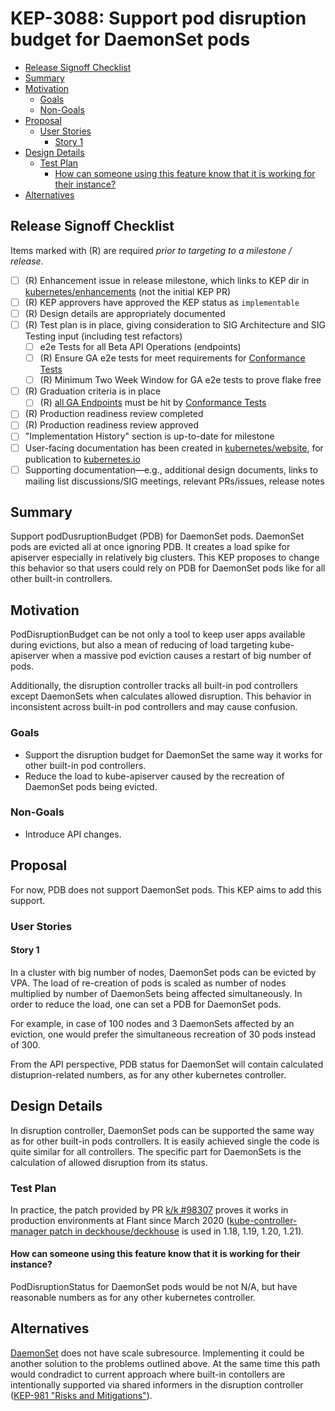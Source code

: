 <!--
**Note:** When your KEP is complete, all of these comment blocks should be removed.

To get started with this template:

- [x] **Pick a hosting SIG.** sig/apps proposed to make the KEP in https://github.com/kubernetes/kubernetes/pull/98307
- [x] **Create an issue in kubernetes/enhancements** https://github.com/kubernetes/enhancements/issues/3088
- [x] **Make a copy of this template directory.**
- [x] **Fill out as much of the kep.yaml file as you can.**
- [ ] **Fill out this file as best you can.**
  At minimum, you should fill in the "Summary" and "Motivation" sections.
  These should be easy if you've preflighted the idea of the KEP with the
  appropriate SIG(s).
- [ ] **Create a PR for this KEP.** https://github.com/kubernetes/enhancements/pull/3089
  Assign it to people in the SIG who are sponsoring this process.
- [ ] **Merge early and iterate.**
  Avoid getting hung up on specific details and instead aim to get the goals of
  the KEP clarified and merged quickly. The best way to do this is to just
  start with the high-level sections and fill out details incrementally in
  subsequent PRs.

Just because a KEP is merged does not mean it is complete or approved. Any KEP
marked as `provisional` is a working document and subject to change. You can
denote sections that are under active debate as follows:

```
<<[UNRESOLVED optional short context or usernames ]>>
Stuff that is being argued.
<<[/UNRESOLVED]>>
```

When editing KEPS, aim for tightly-scoped, single-topic PRs to keep discussions
focused. If you disagree with what is already in a document, open a new PR
with suggested changes.

One KEP corresponds to one "feature" or "enhancement" for its whole lifecycle.
You do not need a new KEP to move from beta to GA, for example. If
new details emerge that belong in the KEP, edit the KEP. Once a feature has become
"implemented", major changes should get new KEPs.

The canonical place for the latest set of instructions (and the likely source
of this file) is [here](/keps/NNNN-kep-template/README.md).

**Note:** Any PRs to move a KEP to `implementable`, or significant changes once
it is marked `implementable`, must be approved by each of the KEP approvers.
If none of those approvers are still appropriate, then changes to that list
should be approved by the remaining approvers and/or the owning SIG (or
SIG Architecture for cross-cutting KEPs).
-->
# KEP-3088: Support pod disruption budget for DaemonSet pods

<!--
This is the title of your KEP. Keep it short, simple, and descriptive. A good
title can help communicate what the KEP is and should be considered as part of
any review.
-->

<!--
A table of contents is helpful for quickly jumping to sections of a KEP and for
highlighting any additional information provided beyond the standard KEP
template.

Ensure the TOC is wrapped with
  <code>&lt;!-- toc --&rt;&lt;!-- /toc --&rt;</code>
tags, and then generate with `hack/update-toc.sh`.
-->

<!-- toc -->
- [Release Signoff Checklist](#release-signoff-checklist)
- [Summary](#summary)
- [Motivation](#motivation)
  - [Goals](#goals)
  - [Non-Goals](#non-goals)
- [Proposal](#proposal)
  - [User Stories](#user-stories)
    - [Story 1](#story-1)
- [Design Details](#design-details)
  - [Test Plan](#test-plan)
    - [How can someone using this feature know that it is working for their instance?](#how-can-someone-using-this-feature-know-that-it-is-working-for-their-instance)
- [Alternatives](#alternatives)
<!-- /toc -->

## Release Signoff Checklist

<!--
**ACTION REQUIRED:** In order to merge code into a release, there must be an
issue in [kubernetes/enhancements] referencing this KEP and targeting a release
milestone **before the [Enhancement Freeze](https://git.k8s.io/sig-release/releases)
of the targeted release**.

For enhancements that make changes to code or processes/procedures in core
Kubernetes—i.e., [kubernetes/kubernetes], we require the following Release
Signoff checklist to be completed.

Check these off as they are completed for the Release Team to track. These
checklist items _must_ be updated for the enhancement to be released.
-->

Items marked with (R) are required *prior to targeting to a milestone / release*.

- [ ] (R) Enhancement issue in release milestone, which links to KEP dir in [kubernetes/enhancements] (not the initial KEP PR)
- [ ] (R) KEP approvers have approved the KEP status as `implementable`
- [ ] (R) Design details are appropriately documented
- [ ] (R) Test plan is in place, giving consideration to SIG Architecture and SIG Testing input (including test refactors)
  - [ ] e2e Tests for all Beta API Operations (endpoints)
  - [ ] (R) Ensure GA e2e tests for meet requirements for [Conformance Tests](https://github.com/kubernetes/community/blob/master/contributors/devel/sig-architecture/conformance-tests.md)
  - [ ] (R) Minimum Two Week Window for GA e2e tests to prove flake free
- [ ] (R) Graduation criteria is in place
  - [ ] (R) [all GA Endpoints](https://github.com/kubernetes/community/pull/1806) must be hit by [Conformance Tests](https://github.com/kubernetes/community/blob/master/contributors/devel/sig-architecture/conformance-tests.md)
- [ ] (R) Production readiness review completed
- [ ] (R) Production readiness review approved
- [ ] "Implementation History" section is up-to-date for milestone
- [ ] User-facing documentation has been created in [kubernetes/website], for publication to [kubernetes.io]
- [ ] Supporting documentation—e.g., additional design documents, links to mailing list discussions/SIG meetings, relevant PRs/issues, release notes

<!--
**Note:** This checklist is iterative and should be reviewed and updated every time this enhancement is being considered for a milestone.
-->

[kubernetes.io]: https://kubernetes.io/
[kubernetes/enhancements]: https://git.k8s.io/enhancements
[kubernetes/kubernetes]: https://git.k8s.io/kubernetes
[kubernetes/website]: https://git.k8s.io/website

## Summary

<!--
This section is incredibly important for producing high-quality, user-focused
documentation such as release notes or a development roadmap. It should be
possible to collect this information before implementation begins, in order to
avoid requiring implementors to split their attention between writing release
notes and implementing the feature itself. KEP editors and SIG Docs
should help to ensure that the tone and content of the `Summary` section is
useful for a wide audience.

A good summary is probably at least a paragraph in length.

Both in this section and below, follow the guidelines of the [documentation
style guide]. In particular, wrap lines to a reasonable length, to make it
easier for reviewers to cite specific portions, and to minimize diff churn on
updates.

[documentation style guide]: https://github.com/kubernetes/community/blob/master/contributors/guide/style-guide.md
-->

Support podDusruptionBudget (PDB) for DaemonSet pods. DaemonSet pods are evicted all at once
ignoring PDB. It creates a load spike for apiserver especially in relatively big clusters. This KEP
proposes to change this behavior so that users could rely on PDB for DaemonSet pods like for all
other built-in controllers.

## Motivation

PodDisruptionBudget can be not only a tool to keep user apps available during evictions, but also a
mean of reducing of load targeting kube-apiserver when a massive pod eviction causes a restart of
big number of pods.

Additionally, the disruption controller tracks all built-in pod controllers except DaemonSets when
calculates allowed disruption. This behavior in inconsistent across built-in pod controllers and may
cause confusion.

### Goals

- Support the disruption budget for DaemonSet the same way it works for other built-in pod
  controllers.
- Reduce the load to kube-apiserver caused by the recreation of DaemonSet pods being evicted.

### Non-Goals

- Introduce API changes.

## Proposal

<!--
This is where we get down to the specifics of what the proposal actually is.
This should have enough detail that reviewers can understand exactly what
you're proposing, but should not include things like API designs or
implementation. What is the desired outcome and how do we measure success?.
The "Design Details" section below is for the real
nitty-gritty.
-->

For now, PDB does not support DaemonSet pods. This KEP aims to add this support.

### User Stories

<!--
Detail the things that people will be able to do if this KEP is implemented.
Include as much detail as possible so that people can understand the "how" of
the system. The goal here is to make this feel real for users without getting
bogged down.
-->

#### Story 1

In a cluster with big number of nodes, DaemonSet pods can be evicted by VPA. The load of re-creation
of pods is scaled as number of nodes multiplied by number of DaemonSets being affected
simultaneously. In order to reduce the load, one can set a PDB for DaemonSet pods.

For example, in case of 100 nodes and 3 DaemonSets affected by an eviction, one would prefer the
simultaneous recreation of 30 pods instead of 300.

From the API perspective, PDB status for DaemonSet will contain calculated distuprion-related
numbers, as for any other kubernetes controller.

<!-- ### Notes/Constraints/Caveats (Optional) -->

<!--
What are the caveats to the proposal?
What are some important details that didn't come across above?
Go in to as much detail as necessary here.
This might be a good place to talk about core concepts and how they relate.
-->

<!-- ### Risks and Mitigations -->

<!--
What are the risks of this proposal, and how do we mitigate? Think broadly.
For example, consider both security and how this will impact the larger
Kubernetes ecosystem.

How will security be reviewed, and by whom?

How will UX be reviewed, and by whom?

Consider including folks who also work outside the SIG or subproject.
-->

## Design Details

In disruption controller, DaemonSet pods can be supported the same way as for other built-in pods
controllers. It is easily achieved single the code is quite similar for all controllers. The
specific part for DaemonSets is the calculation of allowed disruption from its status.

### Test Plan

In practice, the patch provided by PR [k/k #98307](https://github.com/kubernetes/kubernetes/pull/98307)
proves it works in production environments at Flant since March 2020
([kube-controller-manager patch in deckhouse/deckhouse](https://github.com/deckhouse/deckhouse/blob/main/modules/040-control-plane-manager/images/kube-controller-manager/patches/1.21/pdb-daemonset.patch)
is used in 1.18, 1.19, 1.20, 1.21).

#### How can someone using this feature know that it is working for their instance?

PodDisruptionStatus for DaemonSet pods would be not N/A, but have reasonable numbers as for any
other kubernetes controller.

## Alternatives

[DaemonSet](https://github.com/kubernetes/kubernetes/blob/master/staging/src/k8s.io/api/apps/v1/types.go#L629)
does not have scale subresource. Implementing it could be another solution to the problems outlined
above. At the same time this path would condradict to current approach where built-in contollers are
intentionally supported via shared informers in the disruption controller ([KEP-981 "Risks and
Mitigations"](https://github.com/kubernetes/enhancements/tree/master/keps/sig-apps/981-poddisruptionbudget-for-custom-resources#risks-and-mitigations)).
